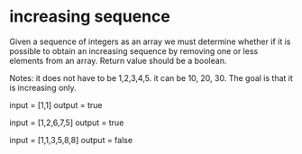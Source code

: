 # increasing sequence

Given a sequence of integers as an array we must determine whether if it is possible to obtain an increasing sequence by removing one or less elements from an array. Return value should be a boolean.

Notes:
it does not have to be 1,2,3,4,5.
it can be 10, 20, 30. The goal is that it is increasing only.

input = [1,1]
output = true

input = [1,2,6,7,5]
output = true

input = [1,1,3,5,8,8]
output = false
